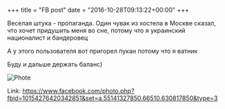 +++
title = "FB post"
date = "2016-10-28T09:13:22+00:00"
+++

Веселая штука - пропаганда. Один чувак из хостела в Москве сказал, что хочет придушить меня во сне, потому что я украинский националист и бандеровец

А у этого пользователя вот пригорел пукан потому что я ватник

Буду и дальше держать баланс)

![Phote](https://scontent.xx.fbcdn.net/v/t1.0-0/s130x130/14725768_10154276420342851_1137165982020425877_n.jpg?oh=afff9001dd34bd8c46f39f9d507277ce&oe=596C4485)


Link: https://www.facebook.com/photo.php?fbid=10154276420342851&set=a.55141327850.66510.630817850&type=3
